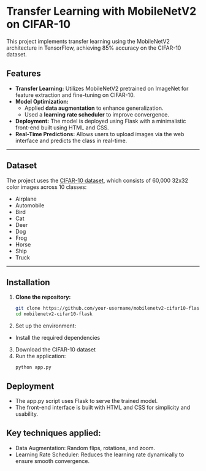 # Transfer Learning with MobileNetV2 on CIFAR-10
This project implements transfer learning using the MobileNetV2 architecture in TensorFlow, achieving 85% accuracy on the CIFAR-10 dataset.
## Features
- **Transfer Learning:** Utilizes MobileNetV2 pretrained on ImageNet for feature extraction and fine-tuning on CIFAR-10.
- **Model Optimization:**
  - Applied **data augmentation** to enhance generalization.
  - Used a **learning rate scheduler** to improve convergence.
- **Deployment:** The model is deployed using Flask with a minimalistic front-end built using HTML and CSS.
- **Real-Time Predictions:** Allows users to upload images via the web interface and predicts the class in real-time.

---

## Dataset
The project uses the [CIFAR-10 dataset](https://www.cs.toronto.edu/~kriz/cifar.html), which consists of 60,000 32x32 color images across 10 classes:
- Airplane
- Automobile
- Bird
- Cat
- Deer
- Dog
- Frog
- Horse
- Ship
- Truck

---

## Installation

1. **Clone the repository:**
   ```bash
   git clone https://github.com/your-username/mobilenetv2-cifar10-flask.git
   cd mobilenetv2-cifar10-flask
   ```
2. Set up the environment:
 - Install the required dependencies
3. Download the CIFAR-10 dataset
4. Run the application:
   ```
   python app.py
   ```
## Deployment
- The app.py script uses Flask to serve the trained model.
- The front-end interface is built with HTML and CSS for simplicity and usability.
  
## Key techniques applied:
- Data Augmentation: Random flips, rotations, and zoom.
- Learning Rate Scheduler: Reduces the learning rate dynamically to ensure smooth convergence.
